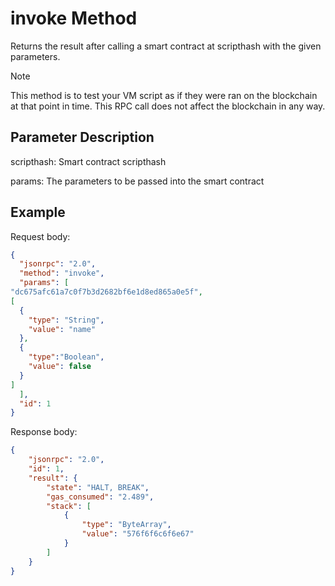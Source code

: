 # invoke Method

Returns the result after calling a smart contract at scripthash with the given parameters.

> [!Note]
>
> This method is to test your VM script as if they were ran on the blockchain at that point in time. This RPC call does not affect the blockchain in any way.

## Parameter Description

scripthash: Smart contract scripthash

params: The parameters to be passed into the smart contract

## Example

Request body:

```json
{
  "jsonrpc": "2.0",
  "method": "invoke",
  "params": [
"dc675afc61a7c0f7b3d2682bf6e1d8ed865a0e5f",
[
  {
    "type": "String",
    "value": "name"
  },
  {
    "type":"Boolean",
    "value": false
  }
]
  ],
  "id": 1
}
```

Response body:

```json
{
    "jsonrpc": "2.0",
    "id": 1,
    "result": {
        "state": "HALT, BREAK",
        "gas_consumed": "2.489",
        "stack": [
            {
                "type": "ByteArray",
                "value": "576f6f6c6f6e67"
            }
        ]
    }
}
```